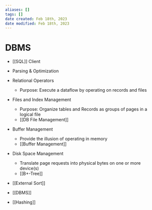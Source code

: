 ```yaml
---
aliases: []
tags: []
date created: Feb 18th, 2023
date modified: Feb 18th, 2023
---
```


# DBMS
- [[SQL]] Client
- Parsing & Optimization
- Relational Operators
	- Purpose: Execute a dataflow by operating on records and files
- Files and Index Management
	- Purpose: Organize tables and Records as groups of pages in a logical file
	- [[DB File Management]]
- Buffer Management
	- Provide the illusion of operating in memory
	- [[Buffer Management]]
- Disk Space Management
	- Translate page requests into physical bytes on one or more device(s)
	- [[B+-Tree]]
 
- [[External Sort]]
- [[DBMS]]
- [[Hashing]]